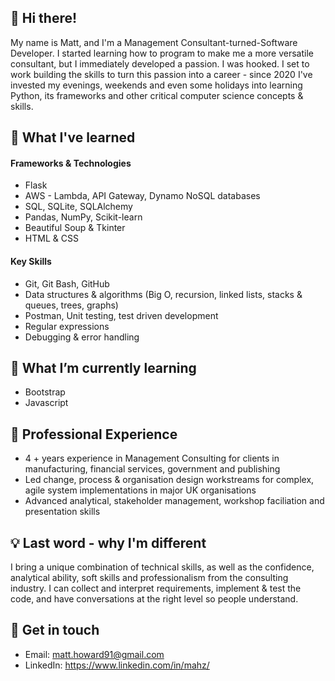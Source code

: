 ## 👋 Hi there! 

My name is Matt, and I'm a Management Consultant-turned-Software Developer. I started learning how to program to make me a more versatile consultant, but I immediately developed a passion. I was hooked. I set to work building the skills to turn this passion into a career - since 2020 I've invested my evenings, weekends and even some holidays into learning Python, its frameworks and other critical computer science concepts & skills. 

## 🧠 What I've learned 
#### Frameworks & Technologies
- Flask
- AWS - Lambda, API Gateway, Dynamo NoSQL databases
- SQL, SQLite, SQLAlchemy
- Pandas, NumPy, Scikit-learn
- Beautiful Soup & Tkinter
- HTML & CSS

#### Key Skills
- Git, Git Bash, GitHub
- Data structures & algorithms (Big O, recursion, linked lists, stacks & queues, trees, graphs)
- Postman, Unit testing, test driven development
- Regular expressions
- Debugging & error handling

## 🌱 What I’m currently learning

- Bootstrap
- Javascript

## 🦉 Professional Experience
- 4 + years experience in Management Consulting for clients in manufacturing, financial services, government and publishing
- Led change, process & organisation design workstreams for complex, agile system implementations in major UK organisations
- Advanced analytical, stakeholder management, workshop faciliation and presentation skills

## 💡 Last word - why I'm different
I bring a unique combination of technical skills, as well as the confidence, analytical ability, soft skills and professionalism from the consulting industry. I can collect and interpret requirements, implement & test the code, and have conversations at the right level so people understand.

## 💬 Get in touch
- Email: matt.howard91@gmail.com
- LinkedIn: https://www.linkedin.com/in/mahz/

